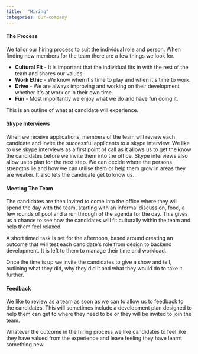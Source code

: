 ```yaml
---
title:  "Hiring"
categories: our-company
---
```


<h4> The Process </h4> 

We tailor our hiring process to suit the individual role and person. When finding new members for the team there are a few things we look for.
- **Cultural Fit** - It is important that the individual fits in with the rest of the team and shares our values. 
- **Work Ethic** - We know when it's time to play and when it's time to work.
- **Drive** - We are always improving and working on their development whether it's at work or in their own time. 
- **Fun** - Most importantly we enjoy what we do and have fun doing it. 

This is an outline of what at candidate will experience.   

<h4> Skype Interviews </h4>

When we receive applications, members of the team will review each candidate and invite the successful applicants to a skype interview. We like to use skype interviews as a first point of call as it allows us to get the know the candidates before we invite them into the office. Skype interviews also allow us to plan for the next step. We can decide where the persons strengths lie and how we can utilise them or help them grow in areas they are weaker. It also lets the candidate get to know us. 

<h4> Meeting The Team </h4>

The candidates are then invited to come into the office where they will spend the day with the team, starting with an informal discussion, food, a few rounds of pool and a run through of the agenda for the day. This gives us a chance to see how the candidates will fit culturally within the team and help them feel relaxed. 

A short timed task is set for the afternoon, based around creating an outcome that will test each candidate's role from design to backend development. It is left to them to manage their time and workload. 

Once the time is up we invite the candidates to give a show and tell, outlining what they did, why they did it and what they would do to take it further. 

<h4> Feedback </h4>

We like to review as a team as soon as we can to allow us to feedback to the candidates. This will sometimes include a development plan designed to help them can get to where they need to be or they will be invited to join the team. 

Whatever the outcome in the hiring process we like candidates to feel like they have valued from the experience and leave feeling they have learnt something new. 
